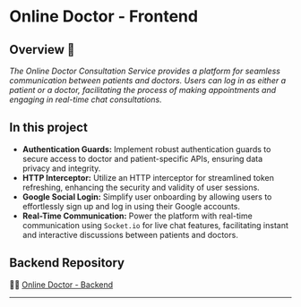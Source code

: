 # Online Doctor - Frontend

## Overview 🚀

*The Online Doctor Consultation Service provides a platform for seamless communication between patients and doctors. Users can log in as either a patient or a doctor, facilitating the process of making appointments and engaging in real-time chat consultations.*

## In this project
- **Authentication Guards:** Implement robust authentication guards to secure access to doctor and patient-specific APIs, ensuring data privacy and integrity.
- **HTTP Interceptor:** Utilize an HTTP interceptor for streamlined token refreshing, enhancing the security and validity of user sessions.
- **Google Social Login:** Simplify user onboarding by allowing users to effortlessly sign up and log in using their Google accounts.
- **Real-Time Communication:** Power the platform with real-time communication using `Socket.io` for live chat features, facilitating instant and interactive discussions between patients and doctors.


## Backend Repository
👨‍💻 [Online Doctor - Backend](https://github.com/sravan-kumar-ta/Online-Doctor--Server)


----------